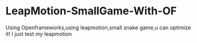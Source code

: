 LeapMotion-SmallGame-With-OF
============================

Using Openframeworks,using leapmotion,small snake game,u can optimize it! I just test my leapmotion
